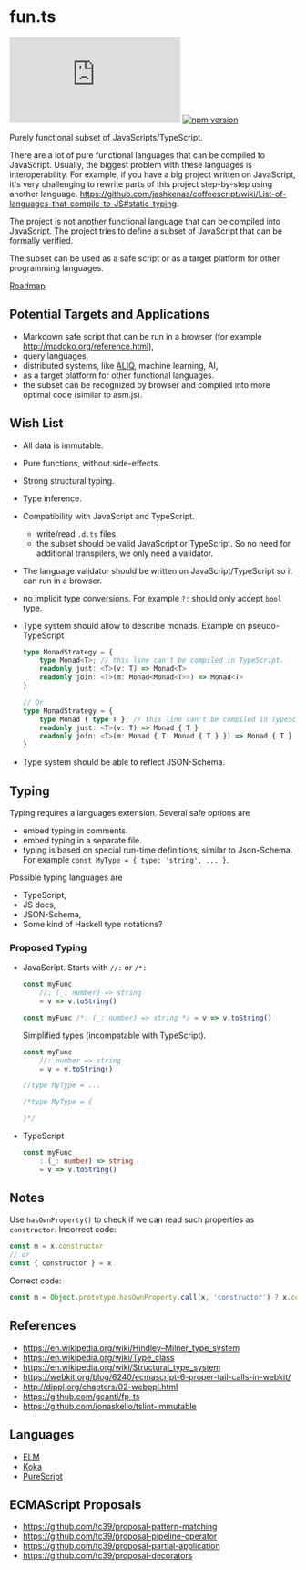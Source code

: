 # fun.ts

[![Build Status](https://dev.azure.com/ts-common/ts-common/_apis/build/status/ts-common.fun.ts?branchName=master)](https://dev.azure.com/ts-common/ts-common/_build/latest?definitionId=30&branchName=master) [![npm version](https://badge.fury.io/js/%40ts-common%2Ffun.ts.svg)](https://badge.fury.io/js/%40ts-common%2Ffun.ts)

Purely functional subset of JavaScripts/TypeScript.

There are a lot of pure functional languages that can be compiled to JavaScript. Usually, the biggest problem with these languages is interoperability. For example, if you have a big project written on JavaScript, it's very challenging to rewrite parts of this project step-by-step using another language. https://github.com/jashkenas/coffeescript/wiki/List-of-languages-that-compile-to-JS#static-typing.

The project is not another functional language that can be compiled into JavaScript. The project tries to define a subset of JavaScript that can be formally verified.

The subset can be used as a safe script or as a target platform for other programming languages.

[Roadmap](doc/roadmap.md)

## Potential Targets and Applications

- Markdown safe script that can be run in a browser (for example http://madoko.org/reference.html),
- query languages,
- distributed systems, like [ALIQ](https://github.com/aliq-lang/), machine learning, AI,
- as a target platform for other functional languages.
- the subset can be recognized by browser and compiled into more optimal code (similar to asm.js).

## Wish List

- All data is immutable.
- Pure functions, without side-effects.
- Strong structural typing.
- Type inference.
- Compatibility with JavaScript and TypeScript.
  - write/read `.d.ts` files.
  - the subset should be valid JavaScript or TypeScript. So no need for additional transpilers, we only need a validator.
- The language validator should be written on JavaScript/TypeScript so it can run in a browser.
- no implicit type conversions. For example `?:` should only accept `bool` type.
- Type system should allow to describe monads. Example on pseudo-TypeScript

  ```ts
  type MonadStrategy = {
      type Monad<T>; // this line can't be compiled in TypeScript.
      readonly just: <T>(v: T) => Monad<T>
      readonly join: <T>(m: Monad<Monad<T>>) => Monad<T>
  }

  // Or
  type MonadStrategy = {
      type Monad { type T }; // this line can't be compiled in TypeScript.
      readonly just: <T>(v: T) => Monad { T }
      readonly join: <T>(m: Monad { T: Monad { T } }) => Monad { T }
  }
  ```

- Type system should be able to reflect JSON-Schema.

## Typing

Typing requires a languages extension. Several safe options are

- embed typing in comments.
- embed typing in a separate file.
- typing is based on special run-time definitions, similar to Json-Schema. For example `const MyType = { type: 'string', ... }`.

Possible typing languages are

- TypeScript,
- JS docs,
- JSON-Schema,
- Some kind of Haskell type notations?

### Proposed Typing

- JavaScript. Starts with `//:` or `/*:`

  ```js
  const myFunc
      //: (_: number) => string
      = v => v.toString()
  ```

  ```js
  const myFunc /*: (_: number) => string */ = v => v.toString()
  ```

  Simplified types (incompatable with TypeScript).

  ```js
  const myFunc
      //: number => string
      = v = v.toString()
  ```

  ```js
  //type MyType = ...
  ```

  ```ts
  /*type MyType = {

  }*/
  ```

- TypeScript

  ```ts
  const myFunc
      : (_: number) => string
      = v => v.toString()
  ```

## Notes

Use `hasOwnProperty()` to check if we can read such properties as `constructor`. Incorrect code:

```js
const m = x.constructor
// or
const { constructor } = x
```

Correct code:

```js
const m = Object.prototype.hasOwnProperty.call(x, 'constructor') ? x.constructor : undefined
```

## References

- https://en.wikipedia.org/wiki/Hindley–Milner_type_system
- https://en.wikipedia.org/wiki/Type_class
- https://en.wikipedia.org/wiki/Structural_type_system
- https://webkit.org/blog/6240/ecmascript-6-proper-tail-calls-in-webkit/
- http://dippl.org/chapters/02-webppl.html
- https://github.com/gcanti/fp-ts
- https://github.com/jonaskello/tslint-immutable

## Languages

- [ELM](https://elm-lang.org/)
- [Koka](https://www.rise4fun.com/koka/tutorial)
- [PureScript](http://www.purescript.org/)

## ECMAScript Proposals

- https://github.com/tc39/proposal-pattern-matching
- https://github.com/tc39/proposal-pipeline-operator
- https://github.com/tc39/proposal-partial-application
- https://github.com/tc39/proposal-decorators
